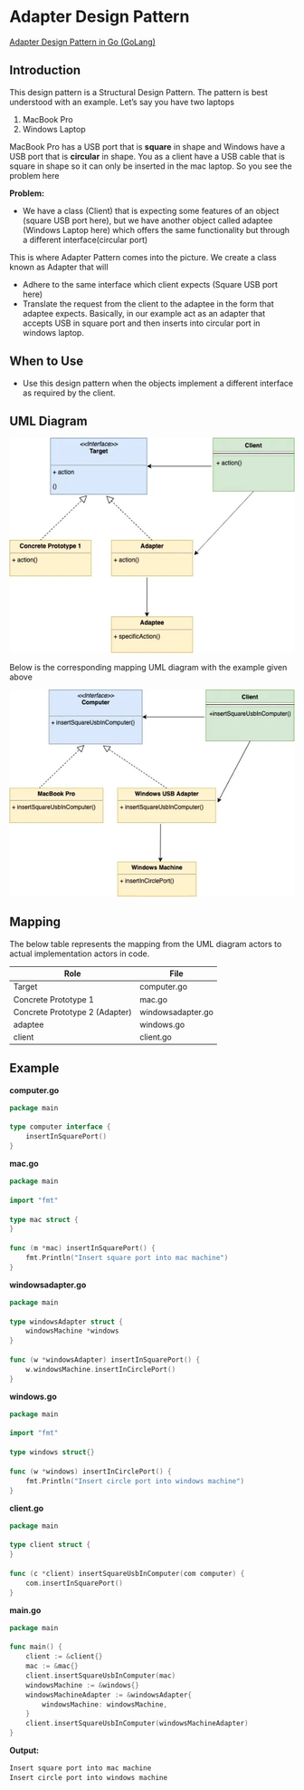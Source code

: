 # Adapter Design Pattern

[Adapter Design Pattern in Go (GoLang)](https://golangbyexample.com/adapter-design-pattern-go/)

## Introduction

This design pattern is a Structural Design Pattern. The pattern is best understood with an example. Let’s say you have two laptops

1. MacBook Pro
2. Windows Laptop

MacBook Pro has a USB port that is **square** in shape and Windows have a USB port that is **circular** in shape. You as a client have a USB cable that is square in shape so it can only be inserted in the mac laptop. So you see the problem here

**Problem:**

- We have a class (Client) that is expecting some features of an object (square USB port here), but we have another object called adaptee (Windows Laptop here) which offers the same functionality but through a different interface(circular port)

This is where Adapter Pattern comes into the picture. We create a class known as Adapter that will

- Adhere to the same interface which client expects (Square USB port here)
- Translate the request from the client to the adaptee in the form that adaptee expects. Basically, in our example act as an adapter that accepts USB in square port and then inserts into circular port in windows laptop.

## When to Use

- Use this design pattern when the objects implement a different interface as required by the client.

## UML Diagram

![Adapter-Design-Pattern-1](images/Adapter-Design-Pattern-1.webp)

Below is the corresponding mapping UML diagram with the example given above

![Adapter-Design-Pattern-2](images/Adapter-Design-Pattern-2.webp)

## Mapping

The below table represents the mapping from the UML diagram actors to actual implementation actors in code.

| Role                           | File              |
| ------------------------------ | ----------------- |
| Target                         | computer.go       |
| Concrete Prototype 1           | mac.go            |
| Concrete Prototype 2 (Adapter) | windowsadapter.go |
| adaptee                        | windows.go        |
| client                         | client.go         |

## Example

**computer.go**

```go
package main

type computer interface {
    insertInSquarePort()
}
```

**mac.go**

```go
package main

import "fmt"

type mac struct {
}

func (m *mac) insertInSquarePort() {
    fmt.Println("Insert square port into mac machine")
}
```

**windowsadapter.go**

```go
package main

type windowsAdapter struct {
    windowsMachine *windows
}

func (w *windowsAdapter) insertInSquarePort() {
    w.windowsMachine.insertInCirclePort()
}
```

**windows.go**

```go
package main

import "fmt"

type windows struct{}

func (w *windows) insertInCirclePort() {
    fmt.Println("Insert circle port into windows machine")
}
```

**client.go**

```go
package main

type client struct {
}

func (c *client) insertSquareUsbInComputer(com computer) {
    com.insertInSquarePort()
}
```

**main.go**

```go
package main

func main() {
    client := &client{}
    mac := &mac{}
    client.insertSquareUsbInComputer(mac)
    windowsMachine := &windows{}
    windowsMachineAdapter := &windowsAdapter{
        windowsMachine: windowsMachine,
    }
    client.insertSquareUsbInComputer(windowsMachineAdapter)
}
```

**Output:**

```go
Insert square port into mac machine
Insert circle port into windows machine
```
